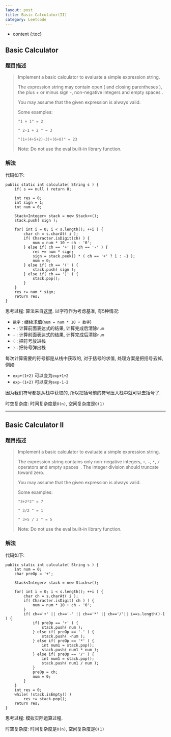 ```yaml
---
layout: post
title: Basic Calculator(II)
category: Leetcode
---
```


* content
{:toc}

## Basic Calculator

### 题目描述

> Implement a basic calculator to evaluate a simple expression string.
>
> The expression string may contain open ( and closing parentheses ), the plus + or minus sign -, non-negative integers and empty spaces .
>
> You may assume that the given expression is always valid.
>
> Some examples:
>
> `"1 + 1" = 2`
>
> `" 2-1 + 2 " = 3`
>
> `"(1+(4+5+2)-3)+(6+8)" = 23`
>
> Note: Do not use the eval built-in library function.

### 解法

代码如下:

    public static int calculate( String s ) {
        if( s == null ) return 0;

        int res = 0;
        int sign = 1;
        int num = 0;

        Stack<Integer> stack = new Stack<>();
        stack.push( sign );

        for( int i = 0; i < s.length(); ++i ) {
            char ch = s.charAt( i );
            if( Character.isDigit(ch) ) {
                num = num * 10 + ch - '0';
            } else if( ch == '+' || ch == '-' ) {
                res += num * sign;
                sign = stack.peek() * ( ch == '+' ? 1 : -1 );
                num = 0;
            } else if( ch == '(' ) {
                stack.push( sign );
            } else if( ch == ')' ) {
                stack.pop();
            }
        }
        res += num * sign;
        return res;
    }

思考过程: 算法来自[这里](https://leetcode.com/discuss/39553/iterative-java-solution-with-stack). 以字符作为考虑基准, 有5种情况:

* `数字` : 继续求值(`num = num * 10 + 数字`)
* `+` : 计算前面表达式的结果, 计算完成后清除`num`
* `-` : 计算前面表达式的结果, 计算完成后清除`num`
* `(` : 把符号放进栈
* `)` : 把符号弹出栈

每次计算需要的符号都是从栈中获取的, 对于括号的求值, 处理方案是把括号去掉, 例如:

* `exp+(1+2)` 可以变为`exp+1+2`
* `exp-(1+2)` 可以变为`exp-1-2`

因为我们符号都是从栈中获取的, 所以把括号前的符号压入栈中就可以去括号了.

时空复杂度: 时间复杂度是`O(n)`, 空间复杂度是`O(1)`

- - -

## Basic Calculator II

### 题目描述

> Implement a basic calculator to evaluate a simple expression string.
>
> The expression string contains only non-negative integers, `+`, `-`, `*`, `/` operators and empty spaces` `. The integer division should truncate toward zero.
>
> You may assume that the given expression is always valid.
>
> Some examples:
>
> `"3+2*2" = 7`
>
> `" 3/2 " = 1`
>
> `" 3+5 / 2 " = 5`
>
> Note: Do not use the eval built-in library function.

### 解法

代码如下:

    public static int calculate( String s ) {
        int num = 0;
        char preOp = '+';

        Stack<Integer> stack = new Stack<>();

        for( int i = 0; i < s.length(); ++i ) {
            char ch = s.charAt( i );
            if( Character.isDigit( ch ) ) {
                num = num * 10 + ch - '0';
            }
            if( ch=='+' || ch=='-' || ch=='*' || ch=='/'|| i==s.length()-1 ) {
                if( preOp == '+' ) {
                    stack.push( num );
                } else if( preOp == '-' ) {
                    stack.push( -num );
                } else if( preOp == '*' ) {
                    int num1 = stack.pop();
                    stack.push( num1 * num );
                } else if( preOp == '/' ) {
                    int num1 = stack.pop();
                    stack.push( num1 / num );
                }
                preOp = ch;
                num = 0;
            }
        }
        int res = 0;
        while( !stack.isEmpty() )
            res += stack.pop();
        return res;
    }

思考过程: 模拟实际运算过程.

时空复杂度: 时间复杂度是`O(n)`, 空间复杂度是`O(1)`